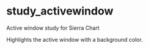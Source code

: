 # study_activewindow
Active window study for Sierra Chart

Highlights the active window with a background color.

